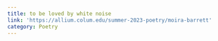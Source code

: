 ```yaml
---
title: to be loved by white noise
link: 'https://allium.colum.edu/summer-2023-poetry/moira-barrett'
category: Poetry
---
```


